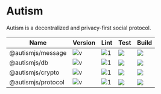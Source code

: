# Autism

Autism is a decentralized and privacy-first social protocol.

| Name  | Version | Lint | Test | Build |
| ------------- | ------------- | ------------- | ------------- | ------------- |
| @autismjs/message  | ![v](https://img.shields.io/npm/v/@autismjs/message) | ![1](https://img.shields.io/github/actions/workflow/status/autism-org/monorepo/autism-message-lint.yaml) | ![](https://img.shields.io/github/actions/workflow/status/autism-org/monorepo/autism-message-test.yaml) | ![](https://img.shields.io/github/actions/workflow/status/autism-org/monorepo/autism-message-build.yaml) |
| @autismjs/db  | ![v](https://img.shields.io/npm/v/@autismjs/db) | ![1](https://img.shields.io/github/actions/workflow/status/autism-org/monorepo/autism-db-lint.yaml) | ![](https://img.shields.io/github/actions/workflow/status/autism-org/monorepo/autism-db-test.yaml) | ![](https://img.shields.io/github/actions/workflow/status/autism-org/monorepo/autism-db-build.yaml) |
| @autismjs/crypto  | ![v](https://img.shields.io/npm/v/@autismjs/crypto) | ![1](https://img.shields.io/github/actions/workflow/status/autism-org/monorepo/autism-crypto-lint.yaml) | ![](https://img.shields.io/github/actions/workflow/status/autism-org/monorepo/autism-crypto-test.yaml) | ![](https://img.shields.io/github/actions/workflow/status/autism-org/monorepo/autism-crypto-build.yaml) |
| @autismjs/protocol  | ![v](https://img.shields.io/npm/v/@autismjs/protocol) | ![1](https://img.shields.io/github/actions/workflow/status/autism-org/monorepo/autism-protocol-lint.yaml) | ![](https://img.shields.io/github/actions/workflow/status/autism-org/monorepo/autism-protocol-test.yaml) | ![](https://img.shields.io/github/actions/workflow/status/autism-org/monorepo/autism-protocol-build.yaml) |

